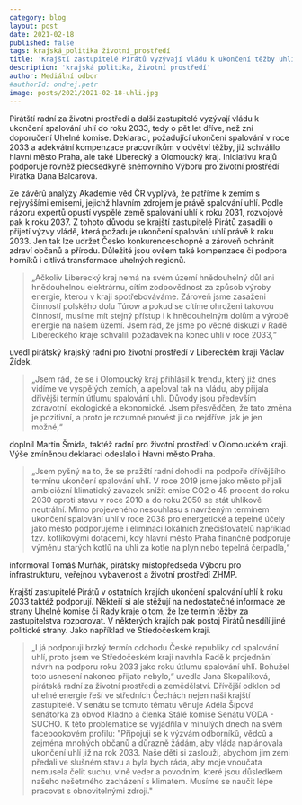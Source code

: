 ```yaml
---
category: blog
layout: post
date: 2021-02-18
published: false
tags: krajská_politika životní_prostředí
title: 'Krajští zastupitelé Pirátů vyzývají vládu k ukončení těžby uhlí v roce 2033'
description: 'krajská politika, životní prostředí'
author: Mediální odbor
#authorId: ondrej.petr
image: posts/2021/2021-02-18-uhli.jpg
---
```


Pirátští radní za životní prostředí a další zastupitelé vyzývají vládu k ukončení spalování uhlí do roku 2033, tedy o pět let dříve, než zní doporučení Uhelné komise. Deklaraci, požadující ukončení spalování v roce 2033 a adekvátní kompenzace pracovníkům v odvětví těžby, již schválilo hlavní město Praha, ale také Liberecký a Olomoucký kraj. Iniciativu krajů podporuje rovněž předsedkyně sněmovního Výboru pro životní prostředí Pirátka Dana Balcarová.

Ze závěrů analýzy Akademie věd ČR vyplývá, že patříme k zemím s nejvyššími emisemi, jejichž hlavním zdrojem je právě spalování uhlí. Podle názoru expertů opustí vyspělé země spalování uhlí k roku 2031, rozvojové pak k roku 2037. Z tohoto důvodu se krajští zastupitelé Pirátů zasadili o přijetí výzvy vládě, která požaduje ukončení spalování uhlí právě k roku 2033. Jen tak lze udržet Česko konkurenceschopné a zároveň ochránit zdraví občanů a přírodu. Důležité jsou ovšem také kompenzace či podpora horníků i citlivá transformace uhelných regionů.
 
> „Ačkoliv Liberecký kraj nemá na svém území hnědouhelný důl ani hnědouhelnou elektrárnu, cítím zodpovědnost za způsob výroby energie, kterou v kraji spotřebováváme. Zároveň jsme zasaženi činností polského dolu Túrow a pokud se cítíme ohroženi takovou činností, musíme mít stejný přístup i k hnědouhelným dolům a výrobě energie na našem území. Jsem rád, že jsme po věcné diskuzi v Radě Libereckého kraje schválili požadavek na konec uhlí v roce 2033,“

uvedl pirátský krajský radní pro životní prostředí v Libereckém kraji Václav Žídek. 

> „Jsem rád, že se i Olomoucký kraj přihlásil k trendu, který již dnes vidíme ve vyspělých zemích, a apeloval tak na vládu, aby přijala dřívější termín útlumu spalování uhlí. Důvody jsou především zdravotní, ekologické a ekonomické. Jsem přesvědčen, že tato změna je pozitivní, a proto je rozumné provést ji co nejdříve, jak je jen možné,“

doplnil Martin Šmída, taktéž radní pro životní prostředí v Olomouckém kraji. Výše zmíněnou deklaraci odeslalo i hlavní město Praha. 
> „Jsem pyšný na to, že se pražští radní dohodli na podpoře dřívějšího termínu ukončení spalování uhlí. V roce 2019 jsme jako město přijali ambiciózní klimatický závazek snížit emise CO2 o 45 procent do roku 2030 oproti stavu v roce 2010 a do roku 2050 se stát uhlíkově neutrální. Mimo projeveného nesouhlasu s navrženým termínem ukončení spalování uhlí v roce 2038 pro energetické a tepelné účely jako město podporujeme i eliminaci lokálních znečišťovatelů například tzv. kotlíkovými dotacemi, kdy hlavní město Praha finančně podporuje výměnu starých kotlů na uhlí za kotle na plyn nebo tepelná čerpadla,“

informoval Tomáš Murňák, pirátský místopředseda Výboru pro infrastrukturu, veřejnou vybavenost a životní prostředí ZHMP.

Krajští zastupitelé Pirátů v ostatních krajích ukončení spalování uhlí k roku 2033 taktéž podporují. Někteří si ale stěžují na nedostatečné informace ze strany Uhelné komise či Rady kraje o tom, že lze termín těžby za zastupitelstva rozporovat. V některých krajích pak postoj Pirátů nesdílí jiné politické strany. Jako například ve Středočeském kraji. 
> „I já podporuji brzký termín odchodu České republiky od spalování uhlí, proto jsem ve Středočeském kraji navrhla Radě k projednání návrh na podporu roku 2033 jako roku útlumu spalování uhlí. Bohužel toto usnesení nakonec přijato nebylo,“
uvedla Jana Skopalíková, pirátská radní za životní prostředí a zemědělství. Dřívější odklon od uhelné energie řeší ve středních Čechách nejen naši krajští zastupitelé. V senátu se tomuto tématu věnuje Adéla Šípová senátorka za obvod Kladno a členka Stálé komise Senátu VODA - SUCHO. K této problematice se vyjádřila v minulých dnech na svém facebookovém profilu:
> "Připojuji se k výzvám odborníků, vědců a zejména mnohých občanů a důrazně žádám, aby vláda naplánovala ukončení uhlí již na rok 2033. 
Naše děti si zaslouží, abychom jim zemi předali ve slušném stavu a byla bych ráda, aby moje vnoučata nemusela čelit suchu, vlně veder a povodním, které jsou důsledkem našeho nešetrného zacházení s klimatem. Musíme se naučit lépe pracovat s obnovitelnými zdroji."
